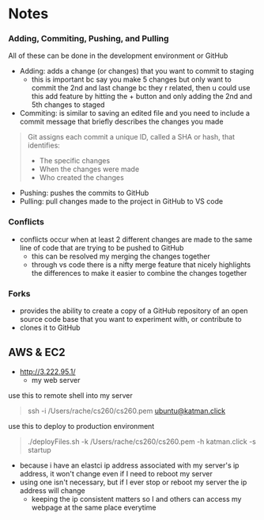 # Notes

### Adding, Commiting, Pushing, and Pulling

All of these can be done in the development environment or GitHub

- Adding: adds a change (or changes) that you want to commit to staging
    - this is important bc say you make 5 changes but only want to commit the 2nd and last change bc they r related, then u could use this add feature by hitting the + button and only adding the 2nd and 5th changes to staged
- Commiting: is similar to saving an edited file and you need to include a commit message that briefly describes the changes you made
> Git assigns each commit a unique ID, called a SHA or hash, that identifies:
>   - The specific changes
>   - When the changes were made
>   - Who created the changes
- Pushing: pushes the commits to GitHub
- Pulling: pull changes made to the project in GitHub to VS code

### Conflicts

- conflicts occur when at least 2 different changes are made to the same line of code that are trying to be pushed to GitHub
    - this can be resolved my merging the changes together
    - through vs code there is a nifty merge feature that nicely highlights the differences to make it easier to combine the changes together


### Forks

- provides the ability to create a copy of a GitHub repository of an open source code base that you want to experiment with, or contribute to
- clones it to GitHub

## AWS & EC2

- http://3.222.95.1/
    - my web server

use this to remote shell into my server
>ssh -i /Users/rache/cs260/cs260.pem ubuntu@katman.click

use this to deploy to production environment
>./deployFiles.sh -k /Users/rache/cs260/cs260.pem -h katman.click -s startup

- because i have an elastci ip address associated with my server's ip address, it won't change even if I need to reboot my server
- using one isn't necessary, but if I ever stop or reboot my server the ip address will change
    - keeping the ip consistent matters so I and others can access my webpage at the same place everytime
